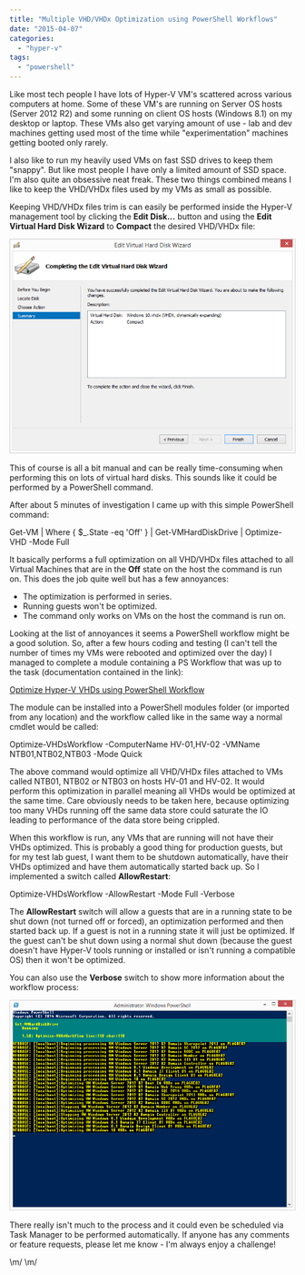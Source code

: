 ```yaml
---
title: "Multiple VHD/VHDx Optimization using PowerShell Workflows"
date: "2015-04-07"
categories:
  - "hyper-v"
tags:
  - "powershell"
---
```


Like most tech people I have lots of Hyper-V VM's scattered across various computers at home. Some of these VM's are running on Server OS hosts (Server 2012 R2) and some running on client OS hosts (Windows 8.1) on my desktop or laptop. These VMs also get varying amount of use - lab and dev machines getting used most of the time while "experimentation" machines getting booted only rarely.

I also like to run my heavily used VMs on fast SSD drives to keep them "snappy". But like most people I have only a limited amount of SSD space. I'm also quite an obsessive neat freak. These two things combined means I like to keep the VHD/VHDx files used by my VMs as small as possible.

Keeping VHD/VHDx files trim is can easily be performed inside the Hyper-V management tool by clicking the **Edit Disk...** button and using the **Edit Virtual Hard Disk Wizard** to **Compact** the desired VHD/VHDx file:

[![Compact a VHD using the Edit Virtual Hard Disk wizard](/images/ss_hyperv_compactvhd.png?w=660)](/images/ss_hyperv_compactvhd.png)

This of course is all a bit manual and can be really time-consuming when performing this on lots of virtual hard disks. This sounds like it could be performed by a PowerShell command.

After about 5 minutes of investigation I came up with this simple PowerShell command:

Get-VM | Where { $\_.State -eq 'Off' } | Get-VMHardDiskDrive | Optimize-VHD -Mode Full

It basically performs a full optimization on all VHD/VHDx files attached to all Virtual Machines that are in the **Off** state on the host the command is run on. This does the job quite well but has a few annoyances:

- The optimization is performed in series.
- Running guests won't be optimized.
- The command only works on VMs on the host the command is run on.

Looking at the list of annoyances it seems a PowerShell workflow might be a good solution. So, after a few hours coding and testing (I can't tell the number of times my VMs were rebooted and optimized over the day) I managed to complete a module containing a PS Workflow that was up to the task (documentation contained in the link):

[Optimize Hyper-V VHDs using PowerShell Workflow](https://gallery.technet.microsoft.com/scriptcenter/Optimize-Hyper-V-VHDs-20e24fb7http:// "Optimize Hyper-V VHDs using PowerShell Workflow")

The module can be installed into a PowerShell modules folder (or imported from any location) and the workflow called like in the same way a normal cmdlet would be called:

Optimize-VHDsWorkflow -ComputerName HV-01,HV-02 -VMName NTB01,NTB02,NTB03 -Mode Quick

The above command would optimize all VHD/VHDx files attached to VMs called NTB01, NTB02 or NTB03 on hosts HV-01 and HV-02. It would perform this optimization in parallel meaning all VHDs would be optimized at the same time. Care obviously needs to be taken here, because optimizing too many VHDs running off the same data store could saturate the IO leading to performance of the data store being crippled.

When this workflow is run, any VMs that are running will not have their VHDs optimized. This is probably a good thing for production guests, but for my test lab guest, I want them to be shutdown automatically, have their VHDs optimized and have them automatically started back up. So I implemented a switch called **AllowRestart**:

Optimize-VHDsWorkflow -AllowRestart -Mode Full -Verbose

The **AllowRestart** switch will allow a guests that are in a running state to be shut down (not turned off or forced), an optimization performed and then started back up. If a guest is not in a running state it will just be optimized. If the guest can't be shut down using a normal shut down (because the guest doesn't have Hyper-V tools running or installed or isn't running a compatible OS) then it won't be optimized.

You can also use the **Verbose** switch to show more information about the workflow process:

[![The Optimize Verbose Process](/images/ss_hyperv_optimize-vhdsworkflow_process.png?w=660)](/images/ss_hyperv_optimize-vhdsworkflow_process.png)

There really isn't much to the process and it could even be scheduled via Task Manager to be performed automatically. If anyone has any comments or feature requests, please let me know - I'm always enjoy a challenge!

\\m/ \\m/
